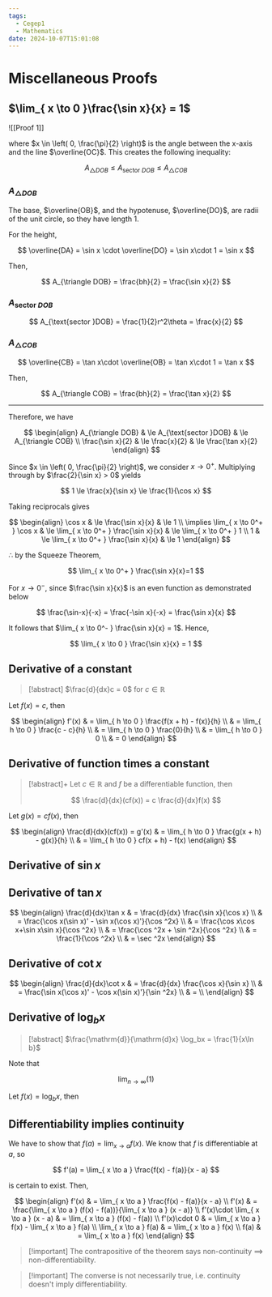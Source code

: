```yaml
---
tags:
  - Cegep1
  - Mathematics
date: 2024-10-07T15:01:08
---
```


# Miscellaneous Proofs

## $\lim_{ x \to 0 }\frac{\sin x}{x} = 1$

![[Proof 1]]

where $x \in \left( 0, \frac{\pi}{2} \right)$ is the angle between the x-axis and the line $\overline{OC}$.
This creates the following inequality:

$$
A_{\triangle DOB} \le A_{\text{sector }DOB} \le A_{\triangle COB}
$$

### $A_{\triangle DOB}$

The base, $\overline{OB}$, and the hypotenuse, $\overline{DO}$, are radii of the unit circle, so they have length 1.

For the height,

$$
\overline{DA} = \sin x \cdot \overline{DO} = \sin x\cdot 1 = \sin x
$$

Then,

$$
A_{\triangle DOB} = \frac{bh}{2} = \frac{\sin x}{2}
$$

### $A_{\text{sector }DOB}$

$$
A_{\text{sector }DOB} = \frac{1}{2}r^2\theta = \frac{x}{2}
$$

### $A_{\triangle COB}$

$$
\overline{CB} = \tan x\cdot \overline{OB} = \tan x\cdot 1 = \tan x
$$

Then,

$$
A_{\triangle COB} = \frac{bh}{2} = \frac{\tan x}{2}
$$

---

Therefore, we have

$$
\begin{align}
A_{\triangle DOB} & \le A_{\text{sector }DOB} & \le A_{\triangle COB} \\
\frac{\sin x}{2} & \le \frac{x}{2} & \le \frac{\tan x}{2}
\end{align}
$$

Since $x \in \left( 0, \frac{\pi}{2} \right)$, we consider $x \to 0^+$.
Multiplying through by $\frac{2}{\sin x} > 0$ yields

$$
1 \le \frac{x}{\sin x} \le \frac{1}{\cos x}
$$

Taking reciprocals gives

$$
\begin{align}
\cos x & \le \frac{\sin x}{x} & \le 1 \\
\implies \lim_{ x \to 0^+ } \cos x & \le \lim_{ x \to 0^+ } \frac{\sin x}{x} & \le \lim_{ x \to 0^+ } 1 \\
1 & \le \lim_{ x \to 0^+ } \frac{\sin x}{x} & \le 1
\end{align}
$$

$\therefore$ by the Squeeze Theorem,

$$
\lim_{ x \to 0^+ } \frac{\sin x}{x}=1
$$

For $x \to 0^-$, since $\frac{\sin x}{x}$ is an even function as demonstrated below

$$
\frac{\sin-x}{-x} = \frac{-\sin x}{-x} = \frac{\sin x}{x}
$$

It follows that $\lim_{ x \to 0^- } \frac{\sin x}{x} = 1$.
Hence,

$$
\lim_{ x \to 0 } \frac{\sin x}{x} = 1
$$

## Derivative of a constant

> [!abstract] $\frac{d}{dx}c = 0$ for $c \in \mathbb{R}$

Let $f(x) = c$, then

$$
\begin{align}
f'(x) & = \lim_{ h \to 0 } \frac{f(x + h) - f(x)}{h} \\
 & = \lim_{ h \to 0 } \frac{c - c}{h} \\
 & = \lim_{ h \to 0 } \frac{0}{h} \\
 & = \lim_{ h \to 0 } 0 \\
 & = 0
\end{align}
$$

## Derivative of function times a constant

> [!abstract]+
> Let $c \in \mathbb{R}$ and $f$ be a differentiable function, then
> 
> $$
> \frac{d}{dx}(cf(x)) = c \frac{d}{dx}f(x)
> $$

Let $g(x) = cf(x)$, then

$$
\begin{align}
\frac{d}{dx}(cf(x)) = g'(x) & = \lim_{ h \to 0 } \frac{g(x + h) - g(x)}{h} \\
 & = \lim_{ h \to 0 } cf(x + h) - f(x)
\end{align}
$$

## Derivative of $\sin x$

## Derivative of $\tan x$

$$
\begin{align}
\frac{d}{dx}\tan x & = \frac{d}{dx} \frac{\sin x}{\cos x} \\
 & = \frac{\cos x(\sin x)' - \sin x(\cos x)'}{\cos ^2x} \\
 & = \frac{\cos x\cos x+\sin x\sin x}{\cos ^2x} \\
 & = \frac{\cos ^2x + \sin ^2x}{\cos ^2x} \\
 & = \frac{1}{\cos ^2x} \\
 & = \sec ^2x
\end{align}
$$

## Derivative of $\cot x$

$$
\begin{align}
\frac{d}{dx}\cot x & = \frac{d}{dx} \frac{\cos x}{\sin x} \\
& = \frac{\sin x(\cos x)' - \cos x(\sin x)'}{\sin ^2x} \\
& =  \\
\end{align}
$$

## Derivative of $\log_bx$

> [!abstract] $\frac{\mathrm{d}}{\mathrm{d}x} \log_bx = \frac{1}{x\ln b}$

Note that

$$
\lim_{ n \to \infty } (1)
$$

Let $f(x) = \log_bx$, then



## Differentiability implies continuity

We have to show that $f(a) = \lim_{ x \to a }f(x)$. We know that $f$ is differentiable at $a$, so

$$
f'(a) = \lim_{ x \to a } \frac{f(x) - f(a)}{x - a}
$$

is certain to exist.
Then,

$$
\begin{align}
f'(x) & = \lim_{ x \to a } \frac{f(x) - f(a)}{x - a} \\
f'(x) & = \frac{\lim_{ x \to a } (f(x) - f(a))}{\lim_{ x \to a } (x - a)} \\
f'(x)\cdot \lim_{ x \to a } (x - a) & = \lim_{ x \to a } (f(x) - f(a)) \\
f'(x)\cdot 0 & = \lim_{ x \to a } f(x) - \lim_{ x \to a } f(a) \\
\lim_{ x \to a } f(a) & = \lim_{ x \to a } f(x) \\
f(a) & = \lim_{ x \to a } f(x)
\end{align}
$$

> [!important] The contrapositive of the theorem says non-continuity $\implies$ non-differentiability.

> [!important] The converse is not necessarily true, i.e. continuity doesn't imply differentiability.